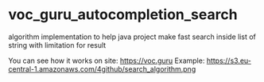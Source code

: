 # voc_guru_autocompletion_search
algorithm implementation to help java project make fast search inside list of string with limitation for result

You can see how it works on site: https://voc.guru Example: https://s3.eu-central-1.amazonaws.com/4github/search_algorithm.png 
